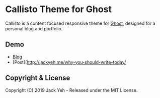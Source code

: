 # Callisto Theme for Ghost

Callisto is a content focused responsive theme for [Ghost](http://github.com/tryghost/ghost/), designed for a personal blog and portfolio.

## Demo

* [Blog](http://jackyeh.me/)
* [Post](http://jackyeh.me/why-you-should-write-today/

## Copyright & License

Copyright (C) 2019 Jack Yeh - Released under the MIT License.
